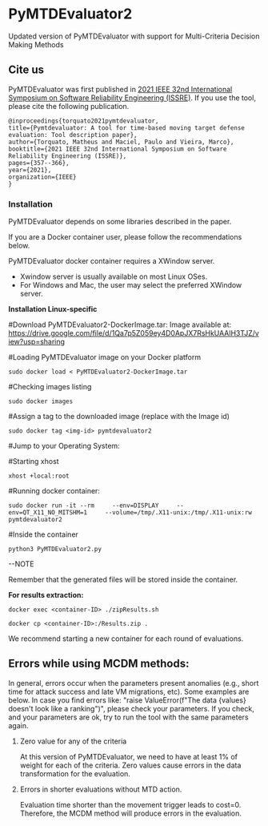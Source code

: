 # PyMTDEvaluator2
Updated version of PyMTDEvaluator with support for Multi-Criteria Decision Making Methods

## Cite us

PyMTDEvaluator was first published in [2021 IEEE 32nd International Symposium on Software Reliability Engineering (ISSRE)](https://ieeexplore.ieee.org/abstract/document/9700355). If you use the tool, please cite the following publication.

	@inproceedings{torquato2021pymtdevaluator,
  	title={Pymtdevaluator: A tool for time-based moving target defense evaluation: Tool description paper},
  	author={Torquato, Matheus and Maciel, Paulo and Vieira, Marco},
  	booktitle={2021 IEEE 32nd International Symposium on Software Reliability Engineering (ISSRE)},
  	pages={357--366},
  	year={2021},
  	organization={IEEE}
	}



### Installation

PyMTDEvaluator depends on some libraries described in the paper. 

If you are a Docker container user, please follow the recommendations below.

PyMTDEvaluator docker container requires a XWindow server. 
- Xwindow server is usually available on most Linux OSes.
- For Windows and Mac, the user may select the preferred XWindow server. 

**Installation Linux-specific**

#Download PyMTDEvaluator2-DockerImage.tar: Image available at: https://drive.google.com/file/d/1Qa7p5Z059ey4D0ApJX7RsHkUAAlH3TJZ/view?usp=sharing

#Loading PyMTDEvaluator image on your Docker platform

	sudo docker load < PyMTDEvaluator2-DockerImage.tar

#Checking images listing

	sudo docker images 

#Assign a tag to the downloaded image (replace <img-id> with the Image id)

	sudo docker tag <img-id> pymtdevaluator2

#Jump to your Operating System:

#Starting xhost
	
	xhost +local:root

#Running docker container:

	sudo docker run -it --rm     --env=DISPLAY     --env=QT_X11_NO_MITSHM=1     --volume=/tmp/.X11-unix:/tmp/.X11-unix:rw     pymtdevaluator2

#Inside the container

	python3 PyMTDEvaluator2.py

--NOTE

Remember that the generated files will be stored inside the container.


**For results extraction:**

	docker exec <container-ID> ./zipResults.sh
 
	docker cp <container-ID>:/Results.zip .

We recommend starting a new container for each round of evaluations. 

## Errors while using MCDM methods:

In general, errors occur when the parameters present anomalies (e.g., short time for attack success and late VM migrations, etc). Some examples are below. In case you find errors like: "raise ValueError(f"The data {values} doesn't look like a ranking")", please check your parameters. If you check, and your parameters are ok, try to run the tool with the same parameters again. 

1) Zero value for any of the criteria

	At this version of PyMTDEvaluator, we need to have at least 1% of weight for each of the criteria. Zero values cause errors in the data transformation for the evaluation. 

2) Errors in shorter evaluations without MTD action.

	Evaluation time shorter than the movement trigger leads to cost=0. Therefore, the MCDM method will produce errors in the evaluation. 


